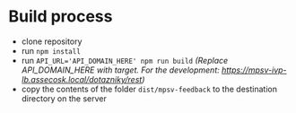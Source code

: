 # Build process

- clone repository
- run `npm install`
- run `API_URL='API_DOMAIN_HERE' npm run build` *(Replace API_DOMAIN_HERE with target. For the development: https://mpsv-ivp-lb.assecosk.local/dotazniky/rest)*
- copy the contents of the folder `dist/mpsv-feedback` to the destination directory on the server

